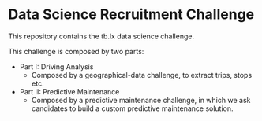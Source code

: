 # Data Science Recruitment Challenge

This repository contains the tb.lx data science challenge.

This challenge is composed by two parts:

- Part I: Driving Analysis
	- Composed by a geographical-data challenge, to extract trips, stops etc.
- Part II: Predictive Maintenance
	- Composed by a predictive maintenance challenge, in which we ask candidates to build a custom predictive maintenance solution.